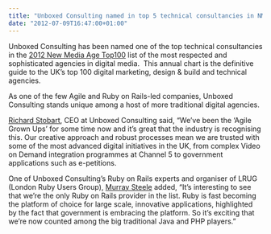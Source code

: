 ```yaml
---
title: "Unboxed Consulting named in top 5 technical consultancies in NMA Top100 2012"
date: "2012-07-09T16:47:00+01:00"
---
```


<p>Unboxed Consulting has been named one of the top technical consultancies in the <a href="http://top100.nma.co.uk/">2012 New Media Age Top100</a> list of the most respected and sophisticated agencies in digital media.&nbsp; This annual chart is the definitive guide to the UK&rsquo;s top 100 digital marketing, design &amp; build and technical agencies.</p>

<p>As one of the few Agile and Ruby on Rails-led companies, Unboxed Consulting stands unique among a host of more traditional digital agencies.</p>

<p><a href="/team#richard-stobart">Richard Stobart</a>, CEO at Unboxed Consulting said, &ldquo;We&rsquo;ve been the &lsquo;Agile Grown Ups&rsquo; for some time now and it&rsquo;s great that the industry is recognising this. Our creative approach and robust processes mean we are trusted with some of the most advanced digital initiatives in the UK, from complex Video on Demand integration programmes at Channel 5 to government applications such as e-petitions.</p>

<p>One of Unboxed Consulting&rsquo;s Ruby on Rails experts and organiser of LRUG (London Ruby Users Group), <a href="/team#murray-steele">Murray Steele</a> added, &ldquo;It&rsquo;s interesting to see that we&rsquo;re the only Ruby on Rails provider in the list. Ruby is fast becoming the platform of choice for large scale, innovative applications, highlighted by the fact that government is embracing the platform. So it&rsquo;s exciting that we&rsquo;re now counted among the big traditional Java and PHP players.&rdquo;</p>
